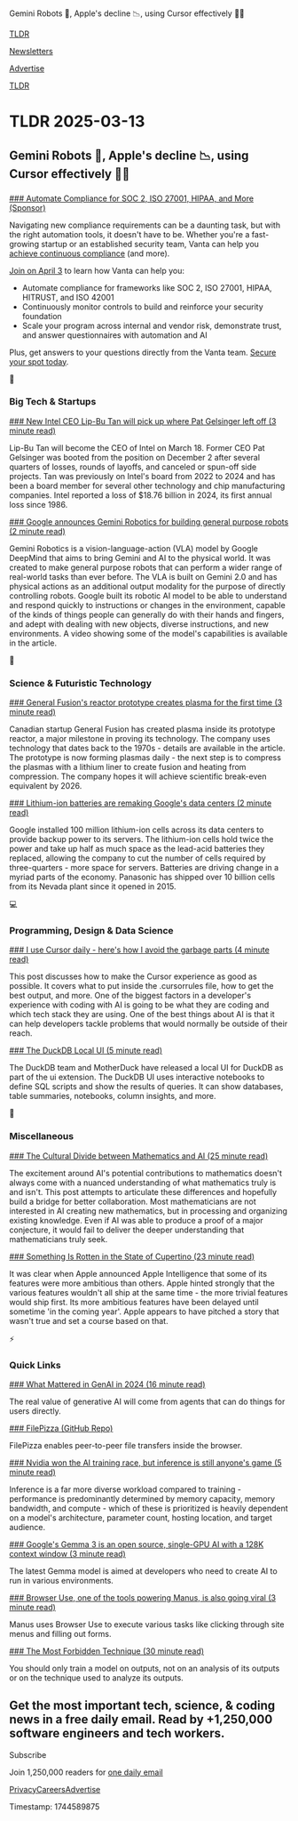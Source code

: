 Gemini Robots 🤖, Apple's decline 📉, using Cursor effectively 👨‍💻

[TLDR](/)

[Newsletters](/newsletters)

[Advertise](https://advertise.tldr.tech/)

[TLDR](/)

# TLDR 2025-03-13

## Gemini Robots 🤖, Apple's decline 📉, using Cursor effectively 👨‍💻

### 

[### Automate Compliance for SOC 2, ISO 27001, HIPAA, and More (Sponsor)](https://www.vanta.com/webinars/live-demo-automating-compliance-for-soc-2-iso-27001-hipaa-and-more?utm_campaign=vanta_in_action&amp;utm_source=tldr&amp;utm_medium=newsletter)

Navigating new compliance requirements can be a daunting task, but with the right automation tools, it doesn't have to be. Whether you're a fast-growing startup or an established security team, Vanta can help you [achieve continuous compliance](https://www.vanta.com/webinars/live-demo-automating-compliance-for-soc-2-iso-27001-hipaa-and-more?utm_campaign=vanta_in_action&utm_source=tldr&utm_medium=newsletter) (and more).

[Join on April 3](https://www.vanta.com/webinars/live-demo-automating-compliance-for-soc-2-iso-27001-hipaa-and-more?utm_campaign=vanta_in_action&utm_source=tldr&utm_medium=newsletter) to learn how Vanta can help you:

* Automate compliance for frameworks like SOC 2, ISO 27001, HIPAA, HITRUST, and ISO 42001
* Continuously monitor controls to build and reinforce your security foundation
* Scale your program across internal and vendor risk, demonstrate trust, and answer questionnaires with automation and AI

Plus, get answers to your questions directly from the Vanta team. [Secure your spot today](https://www.vanta.com/webinars/live-demo-automating-compliance-for-soc-2-iso-27001-hipaa-and-more?utm_campaign=vanta_in_action&utm_source=tldr&utm_medium=newsletter).

📱

### Big Tech & Startups

[### New Intel CEO Lip-Bu Tan will pick up where Pat Gelsinger left off (3 minute read)](https://arstechnica.com/gadgets/2025/03/new-intel-ceo-lip-bu-tan-will-pick-up-where-pat-gelsinger-left-off/?utm_source=tldrnewsletter)

Lip-Bu Tan will become the CEO of Intel on March 18. Former CEO Pat Gelsinger was booted from the position on December 2 after several quarters of losses, rounds of layoffs, and canceled or spun-off side projects. Tan was previously on Intel's board from 2022 to 2024 and has been a board member for several other technology and chip manufacturing companies. Intel reported a loss of $18.76 billion in 2024, its first annual loss since 1986.

[### Google announces Gemini Robotics for building general purpose robots (2 minute read)](https://9to5google.com/2025/03/12/gemini-robotics/?utm_source=tldrnewsletter)

Gemini Robotics is a vision-language-action (VLA) model by Google DeepMind that aims to bring Gemini and AI to the physical world. It was created to make general purpose robots that can perform a wider range of real-world tasks than ever before. The VLA is built on Gemini 2.0 and has physical actions as an additional output modality for the purpose of directly controlling robots. Google built its robotic AI model to be able to understand and respond quickly to instructions or changes in the environment, capable of the kinds of things people can generally do with their hands and fingers, and adept with dealing with new objects, diverse instructions, and new environments. A video showing some of the model's capabilities is available in the article.

🚀

### Science & Futuristic Technology

[### General Fusion's reactor prototype creates plasma for the first time (3 minute read)](https://newatlas.com/energy/general-fusion-nuclear-reactor-lm26-plasma/?utm_source=tldrnewsletter)

Canadian startup General Fusion has created plasma inside its prototype reactor, a major milestone in proving its technology. The company uses technology that dates back to the 1970s - details are available in the article. The prototype is now forming plasmas daily - the next step is to compress the plasmas with a lithium liner to create fusion and heating from compression. The company hopes it will achieve scientific break-even equivalent by 2026.

[### Lithium-ion batteries are remaking Google's data centers (2 minute read)](https://techcrunch.com/2025/03/12/lithium-ion-batteries-are-remaking-googles-data-centers/?utm_source=tldrnewsletter)

Google installed 100 million lithium-ion cells across its data centers to provide backup power to its servers. The lithium-ion cells hold twice the power and take up half as much space as the lead-acid batteries they replaced, allowing the company to cut the number of cells required by three-quarters - more space for servers. Batteries are driving change in a myriad parts of the economy. Panasonic has shipped over 10 billion cells from its Nevada plant since it opened in 2015.

💻

### Programming, Design & Data Science

[### I use Cursor daily - here's how I avoid the garbage parts (4 minute read)](https://www.nickcraux.com/blog/cursor-tips?utm_source=tldrnewsletter)

This post discusses how to make the Cursor experience as good as possible. It covers what to put inside the .cursorrules file, how to get the best output, and more. One of the biggest factors in a developer's experience with coding with AI is going to be what they are coding and which tech stack they are using. One of the best things about AI is that it can help developers tackle problems that would normally be outside of their reach.

[### The DuckDB Local UI (5 minute read)](https://duckdb.org/2025/03/12/duckdb-ui.html?utm_source=tldrnewsletter)

The DuckDB team and MotherDuck have released a local UI for DuckDB as part of the ui extension. The DuckDB UI uses interactive notebooks to define SQL scripts and show the results of queries. It can show databases, table summaries, notebooks, column insights, and more.

🎁

### Miscellaneous

[### The Cultural Divide between Mathematics and AI (25 minute read)](https://sugaku.net/content/understanding-the-cultural-divide-between-mathematics-and-ai/?utm_source=tldrnewsletter)

The excitement around AI's potential contributions to mathematics doesn't always come with a nuanced understanding of what mathematics truly is and isn't. This post attempts to articulate these differences and hopefully build a bridge for better collaboration. Most mathematicians are not interested in AI creating new mathematics, but in processing and organizing existing knowledge. Even if AI was able to produce a proof of a major conjecture, it would fail to deliver the deeper understanding that mathematicians truly seek.

[### Something Is Rotten in the State of Cupertino (23 minute read)](https://daringfireball.net/2025/03/something_is_rotten_in_the_state_of_cupertino?utm_source=tldrnewsletter)

It was clear when Apple announced Apple Intelligence that some of its features were more ambitious than others. Apple hinted strongly that the various features wouldn't all ship at the same time - the more trivial features would ship first. Its more ambitious features have been delayed until sometime 'in the coming year'. Apple appears to have pitched a story that wasn't true and set a course based on that.

⚡

### Quick Links

[### What Mattered in GenAI in 2024 (16 minute read)](https://weightythoughts.com/p/what-mattered-in-genai-in-2024?utm_source=tldrnewsletter)

The real value of generative AI will come from agents that can do things for users directly.

[### FilePizza (GitHub Repo)](https://github.com/kern/filepizza?utm_source=tldrnewsletter)

FilePizza enables peer-to-peer file transfers inside the browser.

[### Nvidia won the AI training race, but inference is still anyone's game (5 minute read)](https://www.theregister.com/2025/03/12/training_inference_shift/?utm_source=tldrnewsletter)

Inference is a far more diverse workload compared to training - performance is predominantly determined by memory capacity, memory bandwidth, and compute - which of these is prioritized is heavily dependent on a model's architecture, parameter count, hosting location, and target audience.

[### Google's Gemma 3 is an open source, single-GPU AI with a 128K context window (3 minute read)](https://arstechnica.com/gadgets/2025/03/googles-new-gemma-3-ai-model-is-optimized-to-run-on-a-single-gpu/?utm_source=tldrnewsletter)

The latest Gemma model is aimed at developers who need to create AI to run in various environments.

[### Browser Use, one of the tools powering Manus, is also going viral (3 minute read)](https://techcrunch.com/2025/03/12/browser-use-one-of-the-tools-powering-manus-is-also-going-viral/?utm_source=tldrnewsletter)

Manus uses Browser Use to execute various tasks like clicking through site menus and filling out forms.

[### The Most Forbidden Technique (30 minute read)](https://www.lesswrong.com/posts/mpmsK8KKysgSKDm2T/the-most-forbidden-technique?utm_source=tldrnewsletter)

You should only train a model on outputs, not on an analysis of its outputs or on the technique used to analyze its outputs.

## Get the most important tech, science, & coding news in a free daily email. Read by +1,250,000 software engineers and tech workers.

Subscribe

Join 1,250,000 readers for [one daily email](/api/latest/tech)

[Privacy](/privacy)[Careers](https://jobs.ashbyhq.com/tldr.tech)[Advertise](/tech/advertise)

Timestamp: 1744589875